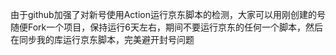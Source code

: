 由于github加强了对新号使用Action运行京东脚本的检测，大家可以用刚创建的号随便Fork一个项目，保持运行6天左右，期间不要运行京东的任何一个脚本，然后在同步我的库运行京东脚本，完美避开封号问题
